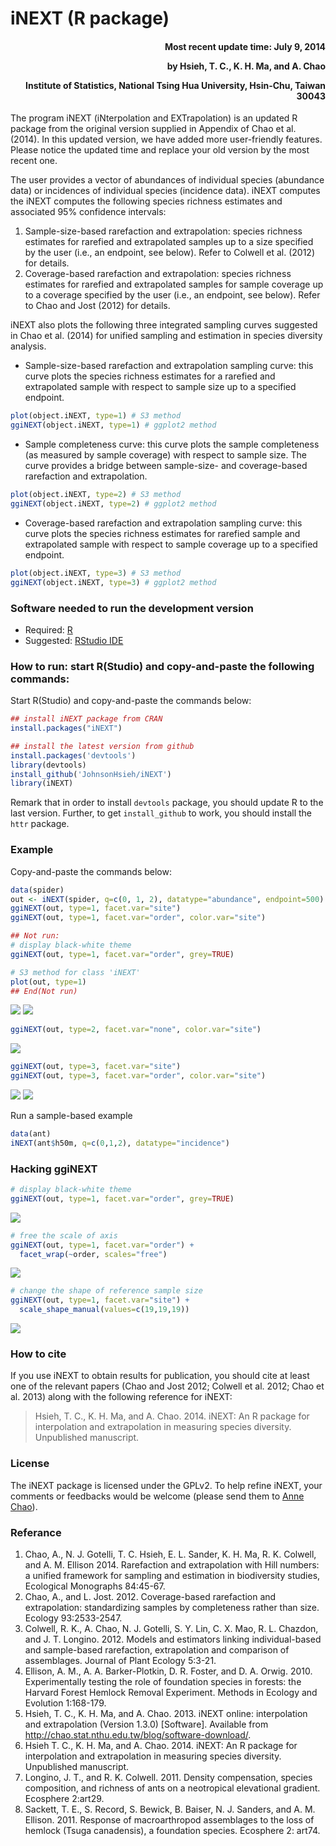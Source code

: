 <!-- README.md is generated from README.Rmd. Please edit that file -->
iNEXT (R package)
=================

<h4 style="text-align: right;">
Most recent update time: July 9, 2014

by Hsieh, T. C., K. H. Ma, and A. Chao

Institute of Statistics, National Tsing Hua University, Hsin-Chu, Taiwan 30043
</h4>
The program iNEXT (iNterpolation and EXTrapolation) is an updated R package from the original version supplied in Appendix of Chao et al. (2014). In this updated version, we have added more user-friendly features. Please notice the updated time and replace your old version by the most recent one.

The user provides a vector of abundances of individual species (abundance data) or incidences of individual species (incidence data). iNEXT computes the iNEXT computes the following species richness estimates and associated 95% confidence intervals:

1.  Sample-size-based rarefaction and extrapolation: species richness estimates for rarefied and extrapolated samples up to a size specified by the user (i.e., an endpoint, see below). Refer to Colwell et al. (2012) for details.
2.  Coverage-based rarefaction and extrapolation: species richness estimates for rarefied and extrapolated samples for sample coverage up to a coverage specified by the user (i.e., an endpoint, see below). Refer to Chao and Jost (2012) for details.

iNEXT also plots the following three integrated sampling curves suggested in Chao et al. (2014) for unified sampling and estimation in species diversity analysis.

-   Sample-size-based rarefaction and extrapolation sampling curve: this curve plots the species richness estimates for a rarefied and extrapolated sample with respect to sample size up to a specified endpoint.

``` r
plot(object.iNEXT, type=1) # S3 method
ggiNEXT(object.iNEXT, type=1) # ggplot2 method
```

-   Sample completeness curve: this curve plots the sample completeness (as measured by sample coverage) with respect to sample size. The curve provides a bridge between sample-size- and coverage-based rarefaction and extrapolation.

``` r
plot(object.iNEXT, type=2) # S3 method
ggiNEXT(object.iNEXT, type=2) # ggplot2 method
```

-   Coverage-based rarefaction and extrapolation sampling curve: this curve plots the species richness estimates for rarefied sample and extrapolated sample with respect to sample coverage up to a specified endpoint.

``` r
plot(object.iNEXT, type=3) # S3 method
ggiNEXT(object.iNEXT, type=3) # ggplot2 method
```

### Software needed to run the development version

-   Required: [R](http://cran.rstudio.com/)
-   Suggested: [RStudio IDE](http://www.rstudio.com/ide/download/)

### How to run: start R(Studio) and copy-and-paste the following commands:

Start R(Studio) and copy-and-paste the commands below:

``` r
## install iNEXT package from CRAN
install.packages("iNEXT")

## install the latest version from github
install.packages('devtools')
library(devtools)
install_github('JohnsonHsieh/iNEXT')
library(iNEXT)
```

Remark that in order to install `devtools` package, you should update R to the last version. Further, to get `install_github` to work, you should install the `httr` package.

### Example

Copy-and-paste the commands below:

``` r
data(spider)
out <- iNEXT(spider, q=c(0, 1, 2), datatype="abundance", endpoint=500)
ggiNEXT(out, type=1, facet.var="site")
ggiNEXT(out, type=1, facet.var="order", color.var="site")

## Not run:
# display black-white theme
ggiNEXT(out, type=1, facet.var="order", grey=TRUE)

# S3 method for class 'iNEXT'
plot(out, type=1)
## End(Not run)
```

![](README-ex1-1.png) ![](README-ex1-2.png)

``` r
ggiNEXT(out, type=2, facet.var="none", color.var="site")
```

![](README-ex2-1.png)

``` r
ggiNEXT(out, type=3, facet.var="site")
ggiNEXT(out, type=3, facet.var="order", color.var="site")
```

![](README-ex3-1.png) ![](README-ex3-2.png)

Run a sample-based example

``` r
data(ant)
iNEXT(ant$h50m, q=c(0,1,2), datatype="incidence") 
```

### Hacking ggiNEXT

``` r
# display black-white theme
ggiNEXT(out, type=1, facet.var="order", grey=TRUE)
```

![](README-ex5-1.png)

``` r
# free the scale of axis
ggiNEXT(out, type=1, facet.var="order") + 
  facet_wrap(~order, scales="free")
```

![](README-ex5-2.png)

``` r
# change the shape of reference sample size
ggiNEXT(out, type=1, facet.var="site") + 
  scale_shape_manual(values=c(19,19,19))
```

![](README-ex5-3.png)

### How to cite

If you use iNEXT to obtain results for publication, you should cite at least one of the relevant papers (Chao and Jost 2012; Colwell et al. 2012; Chao et al. 2013) along with the following reference for iNEXT:

> Hsieh, T. C., K. H. Ma, and A. Chao. 2014. iNEXT: An R package for interpolation and extrapolation in measuring species diversity. Unpublished manuscript.

### License

The iNEXT package is licensed under the GPLv2. To help refine iNEXT, your comments or feedbacks would be welcome (please send them to [Anne Chao](chao@stat.nthu.edu.tw)).

### Referance

1.  Chao, A., N. J. Gotelli, T. C. Hsieh, E. L. Sander, K. H. Ma, R. K. Colwell, and A. M. Ellison 2014. Rarefaction and extrapolation with Hill numbers: a unified framework for sampling and estimation in biodiversity studies, Ecological Monographs 84:45-67.
2.  Chao, A., and L. Jost. 2012. Coverage-based rarefaction and extrapolation: standardizing samples by completeness rather than size. Ecology 93:2533-2547.
3.  Colwell, R. K., A. Chao, N. J. Gotelli, S. Y. Lin, C. X. Mao, R. L. Chazdon, and J. T. Longino. 2012. Models and estimators linking individual-based and sample-based rarefaction, extrapolation and comparison of assemblages. Journal of Plant Ecology 5:3-21.
4.  Ellison, A. M., A. A. Barker-Plotkin, D. R. Foster, and D. A. Orwig. 2010. Experimentally testing the role of foundation species in forests: the Harvard Forest Hemlock Removal Experiment. Methods in Ecology and Evolution 1:168-179.
5.  Hsieh, T. C., K. H. Ma, and A. Chao. 2013. iNEXT online: interpolation and extrapolation (Version 1.3.0) [Software]. Available from <http://chao.stat.nthu.edu.tw/blog/software-download/>.
6.  Hsieh T. C., K. H. Ma, and A. Chao. 2014. iNEXT: An R package for interpolation and extrapolation in measuring species diversity. Unpublished manuscript.
7.  Longino, J. T., and R. K. Colwell. 2011. Density compensation, species composition, and richness of ants on a neotropical elevational gradient. Ecosphere 2:art29.
8.  Sackett, T. E., S. Record, S. Bewick, B. Baiser, N. J. Sanders, and A. M. Ellison. 2011. Response of macroarthropod assemblages to the loss of hemlock (Tsuga canadensis), a foundation species. Ecosphere 2: art74.
